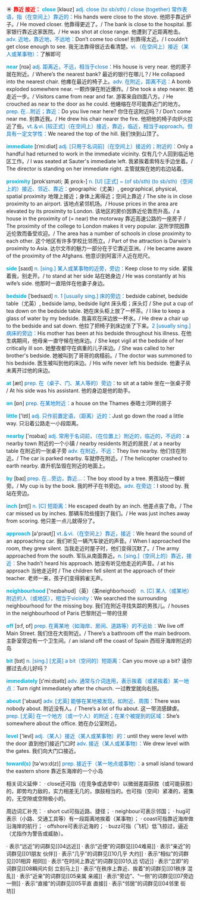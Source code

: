 ☀ <font color="red">**靠近 接近：**</font>
<font color="sky blue">**close**</font> [kləʊz] 
<font color="#0070c0">adj. close (to sb/sth) / close (together) 常作表语，指（在空间上）靠近的：</font>His hands were close to the stove. 他把手靠近炉子。/ He moved closer. 他靠得更近了。/ The bank is close to the hospital. 那家银行靠近这家医院。/ He was shot at close range. 他遭到了近距离枪击。<font color="#0070c0">adv. 近地，靠近地，不远地：</font>Don’t come too close! 别靠得太近。/ I couldn’t get close enough to see. 我无法靠得很近去看清楚。<font color="#0070c0">vi.（在空间上）接近（某人或某事物）：</font>了解即可

<font color="sky blue">**near**</font> [nɪə] 
<font color="#0070c0">adj. 距离近，不远，相当于close：</font>His house is very near. 他的房子就在附近。/ Where’s the nearest bank? 最近的银行在哪儿？/ He collapsed into the nearest chair. 他瘫在最近的椅子上。<font color="#0070c0">adv. 在附近，距离不远：</font>A bomb exploded somewhere near. 一颗炸弹在附近爆炸。/ She took a step nearer. 她走近一步。/ Visitors came from near and far. 游客来自四面八方。/ He crouched as near to the door as he could. 他蜷缩在尽可能靠近门的地方。<font color="#0070c0">prep. 在…附近；靠近：</font>Do you live near here? 你住在这附近吗？/ Don’t come near me. 别靠近我。/ He drew his chair nearer the fire. 他把他的椅子向炉火拉近了些。<font color="#0070c0">vt.＆vi. [较正式]（在空间上）接近，靠近，临近，相当于approach。但具有一定文学性：</font>We neared the top of the hill. 我们快到山顶了。
                      
<font color="sky blue">**immediate**</font> [ɪˈmi:diət]
<font color="#0070c0">adj. [只用于名词前]（在空间上）接近的；附近的：</font>Only a handful had returned to work in the immediate vicinity. 仅有几个人回到临近地区工作。/ I was seated at Sauter's immediate left. 我紧挨着索特左手边坐着。/ The director is standing on her immediate right. 主管就挨在她的右边站着。

<font color="sky blue">**proximity**</font> [prɒkˈsɪməti; 美 prɑ:k-]
<font color="#0070c0">n. [U] [正式] ~ (of sb/sth) (to sb/sth)（空间上的）接近、邻近、靠近：</font>geographic（尤美）, geographical, physical, spatial proximity 地理上接近；身体上离得近；空间上靠近 / The site is in close proximity to an airport. 该地点紧邻机场。/ House prices in the area are elevated by its proximity to London. 该地区的房价因靠近伦敦而升高。/ a house in the proximity of (= near) the motorway 靠近高速公路的一座房子 / The proximity of the college to London makes it very popular. 这所学院因靠近伦敦而备受欢迎。/ The area has a number of schools in close proximity to each other. 这个地区有许多学校比邻而立。/ Part of the attraction is Darwin's proximity to Asia. 达尔文市的魅力一部分在于它靠近亚洲。/ He became aware of the proximity of the Afghans. 他意识到阿富汗人近在咫尺。

<font color="sky blue">**side**</font> [saɪd] 
<font color="#0070c0">n. [sing.] 某人或某事物的近旁，旁边：</font>Keep close to my side. 紧挨着我，别走开。/ to stand at her side 站在她身边 / He was constantly at his wife’s side. 他那时一直陪伴在他妻子身边。

<font color="sky blue">**bedside**</font> [ˈbedsaɪd]
<font color="#0070c0">n. 1 [usually sing.] 床的旁边：</font>bedside cabinet, bedside table（尤英）, bedside lamp, bedside light 床头柜；床头灯 / She put a cup of tea down on the bedside table. 她在床头柜上放了一杯茶。/ I like to keep a glass of water by my bedside. 我喜欢在床边放一杯水。/ He drew a chair up to the bedside and sat down. 他拉了把椅子到床边坐了下来。<font color="#0070c0">2 [usually sing.] 病床的旁边：</font>His mother has been at his bedside throughout his illness. 在他生病期间，他母亲一直守候在他床边。/ She kept vigil at the bedside of her critically ill son. 她整夜都守在病重的儿子床边。/ She was called to her brother's bedside. 她被叫到了哥哥的病榻前。/ The doctor was summoned to his bedside. 医生被叫到他的床边。/ His wife never left his bedside. 他妻子从未离开过他的床边。

<font color="sky blue">**at**</font> [æt] 
<font color="#0070c0">prep. 在（桌子、门、某人等的）旁边：</font>to sit at a table 坐在一张桌子旁 / At his side was his assistant. 他的身边是他的助手。

<font color="sky blue">**on**</font> [ɒn] 
<font color="#0070c0">prep. 在某地附近：</font>a house on the Thames 泰晤士河畔的房子

<font color="sky blue">**little**</font> ['lɪtl] 
<font color="#0070c0">adj. 只作前置定语，（距离）近的：</font>Just go down the road a little way. 只沿着公路走一小段距离。

<font color="sky blue">**nearby**</font> ['nɪəbaɪ] 
<font color="#0070c0">adj. 常用于名词前，（在位置上）附近的，临近的，不远的：</font>a nearby town 附近的一个小镇 / nearby residents 附近的居民 / at a nearby table 在附近的一张桌子旁 <font color="#0070c0">adv. 在附近，不远：</font>They live nearby. 他们住在附近。/ The car is parked nearby. 车就停在附近。/ The helicopter crashed to earth nearby. 直升机坠毁在附近的地面上。

<font color="sky blue">**by**</font> [baɪ] 
<font color="#0070c0">prep. 在…旁边，靠近…：</font>The boy stood by a tree. 男孩站在一棵树旁。/ My cup is by the book. 我的杯子在书旁边。<font color="#0070c0">adv. 在旁边：</font>I stood by. 我站在旁边。

<font color="sky blue">**inch**</font> [ɪntʃ] 
<font color="#0070c0">n. [C] 短距离：</font>He escaped death by an inch. 他差点丧了命。/ The car missed us by inches. 那辆车险些撞到了我们。/ He was just inches away from scoring. 他只差一点儿就得分了。

<font color="sky blue">**approach**</font> [ə'prəʊtʃ] 
<font color="#0070c0">vt.＆vi.（在空间上）靠近，接近：</font>We heard the sound of an approaching car. 我们听见一辆汽车驶近的声音。/ When I approached the room, they grew silent. 当我走近时屋子时，他们变得沉默了。/ The army approached from the south. 军队从南面靠近。<font color="#0070c0">n. [sing.]（空间上的）靠近，接近：</font>She hadn’t heard his approach. 她没有听见他走近的声音。/ at his approach 当他走近时 / The children fell silent at the approach of their teacher. 老师一来，孩子们变得鸦雀无声。

<font color="sky blue">**neighbourhood**</font> ['neɪbəhʊd]（英）（美neighborhood）
<font color="#0070c0">n. [C] 某人（或某地）附近的人（或地区），相当于vicinity：</font>We searched the surrounding neighbourhood for the missing boy. 我们在附近寻找失踪的男孩儿。/ houses in the neighbourhood of Paris 巴黎附近一带的住房

<font color="sky blue">**off**</font> [ɔ:f, ɒf] 
<font color="#0070c0">prep. 在离某地（如海岸、房间、道路等）的不远处：</font>We live off Main Street. 我们住在大街附近。/ There’s a bathroom off the main bedroom. 主卧室旁边有一个卫生间。/ an island off the coast of Spain 西班牙海岸附近的岛

<font color="sky blue">**bit**</font> [bɪt] 
<font color="#0070c0">n. [sing.] [尤英] a bit（空间的）短距离：</font>Can you move up a bit? 请你挪过去点儿好吗？

<font color="sky blue">**immediately**</font> [ɪ'mi:dɪətlɪ] 
<font color="#0070c0">adv. 通常与介词连用，表示挨着（或紧挨着）某一地点：</font>Turn right immediately after the church. 一过教堂就向右拐。

<font color="sky blue">**about**</font> ['əbaʊt] 
<font color="#0070c0">adv. [尤英] 能够在某地被发现，如附近、周围：</font>There was nobody about. 附近没有人。/ There’s a lot of flu about. 这一带流感肆虐。<font color="#0070c0">prep. [尤英] 在一个地方（或一个人）的附近；在某个被提到的区域：</font>She’s somewhere about the office. 她在办公室附近。

<font color="sky blue">**level**</font> ['levl] 
<font color="#0070c0">adj.（某人）接近（某人或某事物）的：</font>until they were level with the door 直到他们接近门口时 <font color="#0070c0">adv. 接近（某人或某事物）：</font>We drew level with the gates. 我们向大门口接近。

<font color="sky blue">**toward(s)**</font> [tə'wɔ:d(z)] 
<font color="#0070c0">prep. 接近于（某一地点或事物）：</font>a small island toward the eastern shore 靠近东海岸的一个小岛

相关词义延伸：
· close还可指（在竞争或选举中）以微弱差距获胜（或可能获胜）的，即势均力敌的，实力相差无几的，旗鼓相当的。也可指（空间）紧凑的，密集的，无空隙或空隙极小的。

周边词汇补充：
· short cut可指近路、捷径；
· neighbour可表示邻国；
· hug可表示（小路、交通工具等）有一段距离地挨着（某事物）；
· coast可指靠近海岸做沿海岸的航行；
· offshore可表示近海的；
· buzz可指（飞机）低飞掠过，逼近（尤指作为警告或威胁）。

· 表示“远近”的词群见[[04远近]]
· 表示“近便”的词群见[[04难易]]
· 表示“亲近”的词群见[[01朋友 伙伴]]
· 表示“几乎”的词群见[[10几乎 大约]]
· 表示“相似”的词群见[[01相异 相同]]
· 表示“在时间上靠近”的词群见[[01久远 切近]]
· 表示“立即”的词群见[[08瞬间片刻 立刻马上]]
· 表示“在秩序上靠近、挨着”的词群见[[01秩序 混乱]]
· 表示“近亲”的词群见[[05亲属 亲戚]]
· 表示“旁边”、“一侧”的词群见[[07旁边 一侧]]
· 表示“直接”的词群见[[05平直 直接]]
· 表示“邻居”的词群见[[04邻里 街坊]]